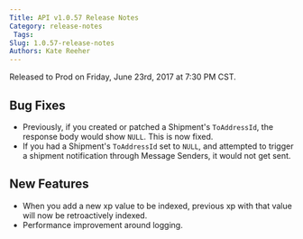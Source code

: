 ```yaml
---
Title: API v1.0.57 Release Notes
Category: release-notes
 Tags: 
Slug: 1.0.57-release-notes
Authors: Kate Reeher
---
```


Released to Prod on Friday, June 23rd, 2017 at 7:30 PM CST.

## Bug Fixes

- Previously, if you created or patched a Shipment's `ToAddressId`, the response body would show `NULL`. This is now fixed.
- If you had a Shipment's `ToAddressId` set to `NULL`, and attempted to trigger a shipment notification through Message Senders, it would not get sent.

## New Features

- When you add a new xp value to be indexed, previous xp with that value will now be retroactively indexed.
- Performance improvement around logging.

